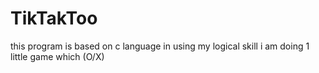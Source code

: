 # TikTakToo
this program is based on c language in using my logical skill i am doing 1 little game which (O/X)
